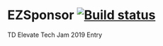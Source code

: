 # EZSponsor [![Build status](https://build.appcenter.ms/v0.1/apps/de961a46-3d02-4994-9be2-2f06f4bada3b/branches/master/badge)](https://appcenter.ms)
TD Elevate Tech Jam 2019 Entry 
